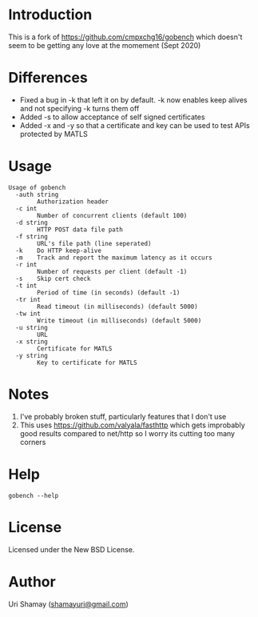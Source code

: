 Introduction
================

This is a fork of https://github.com/cmpxchg16/gobench which doesn't seem to be getting any love at the momement (Sept 2020)

Differences
================
  * Fixed a bug in -k that left it on by default. -k now enables keep alives and not specifying -k turns them off
  * Added -s to allow acceptance of self signed certificates
  * Added -x and -y so that a certificate and key can be used to test APIs protected by MATLS

Usage
================

```
Usage of gobench
  -auth string
        Authorization header
  -c int
        Number of concurrent clients (default 100)
  -d string
        HTTP POST data file path
  -f string
        URL's file path (line seperated)
  -k    Do HTTP keep-alive
  -m    Track and report the maximum latency as it occurs
  -r int
        Number of requests per client (default -1)
  -s    Skip cert check
  -t int
        Period of time (in seconds) (default -1)
  -tr int
        Read timeout (in milliseconds) (default 5000)
  -tw int
        Write timeout (in milliseconds) (default 5000)
  -u string
        URL
  -x string
        Certificate for MATLS
  -y string
        Key to certificate for MATLS
```


Notes
================

1. I've probably broken stuff, particularly features that I don't use
2. This uses https://github.com/valyala/fasthttp which gets improbably good results compared to net/http so I worry its cutting too many corners

Help
================

```gobench --help```

License
================

Licensed under the New BSD License.

Author
================

Uri Shamay (shamayuri@gmail.com)
